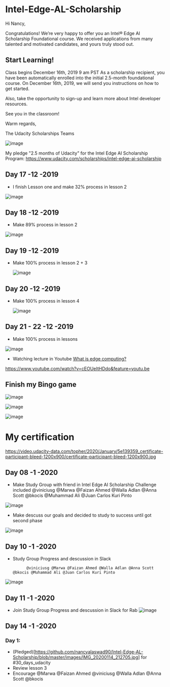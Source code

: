 
# Intel-Edge-AL-Scholarship
                                                      

Hi Nancy,

Congratulations! We’re very happy to offer you an Intel® Edge AI Scholarship Foundational course. We received applications from many talented and motivated candidates, and yours truly stood out.


## Start Learning!

Class begins D‍ec‍em‍be‍r 1‍6t‍h, 2‍01‍9 9 a‍m PS‍T
As a scholarship recipient, you have been automatically enrolled into the initial 2.5-month foundational course. On D‍ec‍em‍be‍r 1‍6t‍h, 2019, we will send you instructions on how to get started.

Also, take the opportunity to sign-up and learn more about Intel developer resources.


See you in the classroom!

Warm regards,

The Udacity Scholarships Teams

![image](https://user-images.githubusercontent.com/36210723/70866939-43aa6b00-1f78-11ea-958a-1d8746013c05.png)



My pledge "2.5 months of Udacity" for the Intel Edge AI Scholarship Program:
https://www.udacity.com/scholarships/intel-edge-ai-scholarship



## Day 17 -12 -2019 
 
 - I finish Lesson one and make 32% process in lesson 2 

![image](https://user-images.githubusercontent.com/36210723/71018676-97948b80-2101-11ea-849c-9b86eff07a5e.png)
   
   
## Day 18 -12 -2019 
 
 - Make  89% process in lesson 2 

![image](https://user-images.githubusercontent.com/36210723/71069138-cbfb5c80-2180-11ea-981d-ee0a86d446d0.png)



## Day 19 -12 -2019 


- Make  100% process in lesson 2  + 3

  ![image](https://user-images.githubusercontent.com/36210723/71161294-c4f04f00-2251-11ea-9d06-a3b4f5d70094.png)


## Day 20 -12 -2019 


- Make  100% process in lesson 4

  ![image](https://user-images.githubusercontent.com/36210723/71241681-e1a18b00-2314-11ea-909a-941a707b42bd.png)



## Day 21 - 22  -12 -2019 

- Make  100% process in lessons

![image](https://user-images.githubusercontent.com/36210723/71474519-8116c000-27e4-11ea-884a-13869ee12d1c.png)

- Watching  lecture in Youtube [ What is edge computing?](https://www.youtube.com/watch?v=cEOUeItHDdo&feature=youtu.be)

https://www.youtube.com/watch?v=cEOUeItHDdo&feature=youtu.be


## Finish my Bingo game 

![image](https://user-images.githubusercontent.com/36210723/71977283-107a9500-3221-11ea-9404-54a3360f7cf9.png)

![image](https://user-images.githubusercontent.com/36210723/72023549-c2df4600-327b-11ea-8a71-e15db11d5e72.png)


![image](https://user-images.githubusercontent.com/36210723/72023496-a6dba480-327b-11ea-8e28-71fa9a60feb3.png)




# My certification 

https://video.udacity-data.com/topher/2020/January/5e139359_certificate-participant-bleed-1200x900/certificate-participant-bleed-1200x900.jpg


## Day 08 -1 -2020


- Make  Study Group with friend in Intel Edge AI Scholarship Challenge included 
            @viniciusg @Marwa @Faizan Ahmed @Walla Adlan @Anna Scott @bkocis @Muhammad Ali @Juan Carlos Kuri Pinto


![image](https://user-images.githubusercontent.com/36210723/72155073-e9f06180-33ba-11ea-9256-4df3ea7fec3d.png)

 - Make descuss our goals and decided to study to success until got second phase 


![image](https://user-images.githubusercontent.com/36210723/72155030-d04f1a00-33ba-11ea-8ee9-3adcbf8ede24.png)



## Day 10 -1 -2020



- Study Group Progress and descussion in Slack 

            @viniciusg @Marwa @Faizan Ahmed @Walla Adlan @Anna Scott @bkocis @Muhammad Ali @Juan Carlos Kuri Pinto
            
![image](https://user-images.githubusercontent.com/36210723/72195578-ada11d80-341b-11ea-8aa9-dcacab01c07f.png)


## Day 11 -1 -2020

- Join Study Group Progress and descussion in Slack for Rab 
![image](https://user-images.githubusercontent.com/36210723/72212436-b90c4b80-34e4-11ea-942e-cbd74e67cde1.png)




## Day 14 -1 -2020

### Day 1:

- (Pledged)[https://github.com/nancyalaswad90/Intel-Edge-AL-Scholarship/blob/master/images/IMG_20200114_212705.jpg] for #30_days_udacity 
- Review lesson 3
- Encourage @Marwa @Faizan Ahmed @viniciusg @Walla Adlan @Anna Scott @bkocis 




